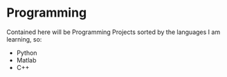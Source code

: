 # Programming
Contained here will be Programming Projects sorted by the languages I am learning, so:
- Python
- Matlab
- C++